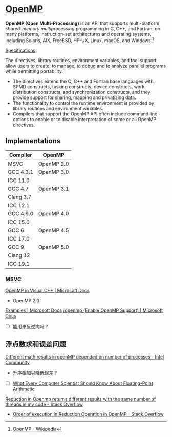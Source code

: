 # [OpenMP](https://www.openmp.org/)
**OpenMP (Open Multi-Processing)** is an API that supports multi-platform *shared-memory multiprocessing* programming in C, C++, and Fortran, on many platforms, instruction-set architectures and operating systems, including Solaris, AIX, FreeBSD, HP-UX, Linux, macOS, and Windows.[^wiki]

[Specifications](https://www.openmp.org/specifications/)

The directives, library routines, environment variables, and tool support allow users to create, to manage, to debug and to analyze parallel programs while permitting portability.
- The directives extend the C, C++ and Fortran base languages with SPMD constructs, tasking constructs, device constructs, work-distribution constructs, and synchronization constructs, and they provide support for sharing, mapping and privatizing data.
- The functionality to control the runtime environment is provided by library routines and environment variables.
- Compilers that support the OpenMP API often include command line options to enable or to disable interpretation of some or all OpenMP directives.

## Implementations
Compiler | OpenMP
--- | ---
MSVC | OpenMP 2.0
GCC 4.3.1 | OpenMP 3.0
ICC 11.0 |
GCC 4.7 | OpenMP 3.1
Clang 3.7 |
ICC 12.1 |
GCC 4.9.0 | OpenMP 4.0
ICC 15.0 |
GCC 6 | OpenMP 4.5
ICC 17.0 |
GCC 9 | OpenMP 5.0
Clang 12 |
ICC 19.1 |

### MSVC
[OpenMP in Visual C++ | Microsoft Docs](https://docs.microsoft.com/en-us/cpp/parallel/openmp/openmp-in-visual-cpp?view=msvc-160)
- OpenMP 2.0

[Examples | Microsoft Docs](https://docs.microsoft.com/en-us/cpp/parallel/openmp/a-examples?view=msvc-160)
[/openmp (Enable OpenMP Support) | Microsoft Docs](https://docs.microsoft.com/en-us/cpp/build/reference/openmp-enable-openmp-2-0-support?view=msvc-160)

- [ ] 能用来反逆向吗？

## 浮点数求和误差问题
[Different math results in openMP depended on number of processes - Intel Community](https://community.intel.com/t5/Intel-oneAPI-HPC-Toolkit/Different-math-results-in-openMP-depended-on-number-of-processes/td-p/858929)
- 升序相加以降低误差？
- [ ] [What Every Computer Scientist Should Know About Floating-Point Arithmetic](https://docs.oracle.com/cd/E19957-01/806-3568/ncg_goldberg.html)

[Reduction in Openmp returns different results with the same number of threads in my code - Stack Overflow](https://stackoverflow.com/questions/38113646/reduction-in-openmp-returns-different-results-with-the-same-number-of-threads-in)
- [Order of execution in Reduction Operation in OpenMP - Stack Overflow](https://stackoverflow.com/questions/16306440/order-of-execution-in-reduction-operation-in-openmp)


[^wiki]: [OpenMP - Wikipedia](https://en.wikipedia.org/wiki/OpenMP)